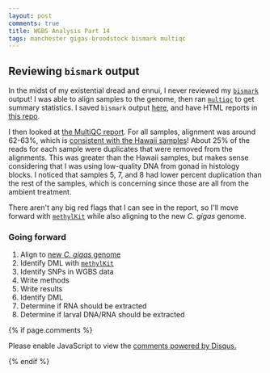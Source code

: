 ```yaml
---
layout: post
comments: true
title: WGBS Analysis Part 14
tags: manchester gigas-broodstock bismark multiqc
---
```


## Reviewing `bismark` output

In the midst of my existential dread and ennui, I never reviewed my [`bismark`](https://github.com/FelixKrueger/Bismark) output! I was able to align samples to the genome, then ran [`multiqc`](https://multiqc.info/) to get summary statistics. I saved `bismark` output [here](https://gannet.fish.washington.edu/spartina/project-gigas-oa-meth/output/bismark/), and have HTML reports in [this repo](https://github.com/RobertsLab/project-gigas-oa-meth/tree/master/output/04-bismark).

I then looked at [the MultiQC report](https://nbviewer.jupyter.org/github/RobertsLab/project-gigas-oa-meth/blob/master/output/04-bismark/multiqc_report.html). For all samples, alignment was around 62-63%, which is [consistent with the Hawaii samples](https://yaaminiv.github.io/Hawaii-Gigas-Methylation-Analysis-Part5/)! About 25% of the reads for each sample were duplicates that were removed from the alignments. This was greater than the Hawaii samples, but makes sense considering that I was using low-quality DNA from gonad in histology blocks. I noticed that samples 5, 7, and 8 had lower percent duplication than the rest of the samples, which is concerning since those are all from the ambient treatment.

There aren't any big red flags that I can see in the report, so I'll move forward with [`methylKit`](https://bioconductor.org/packages/release/bioc/vignettes/methylKit/inst/doc/methylKit.html) while also aligning to the new *C. gigas* genome.

### Going forward

1. Align to [new *C. gigas* genome](https://yaaminiv.github.io/Hawaii-Gigas-Methylation-Analysis-Part6/)
2. Identify DML with [`methylKit`](https://bioconductor.org/packages/release/bioc/vignettes/methylKit/inst/doc/methylKit.html)
2. Identify SNPs in WGBS data
2. Write methods
3. Write results
3. Identify DML
2. Determine if RNA should be extracted
3. Determine if larval DNA/RNA should be extracted

{% if page.comments %}

<div id="disqus_thread"></div>
<script>

/**
*  RECOMMENDED CONFIGURATION VARIABLES: EDIT AND UNCOMMENT THE SECTION BELOW TO INSERT DYNAMIC VALUES FROM YOUR PLATFORM OR CMS.
*  LEARN WHY DEFINING THESE VARIABLES IS IMPORTANT: https://disqus.com/admin/universalcode/#configuration-variables*/
/*
var disqus_config = function () {
this.page.url = PAGE_URL;  // Replace PAGE_URL with your page's canonical URL variable
this.page.identifier = PAGE_IDENTIFIER; // Replace PAGE_IDENTIFIER with your page's unique identifier variable
};
*/
(function() { // DON'T EDIT BELOW THIS LINE
var d = document, s = d.createElement('script');
s.src = 'https://the-responsible-grad-student.disqus.com/embed.js';
s.setAttribute('data-timestamp', +new Date());
(d.head || d.body).appendChild(s);
})();
</script>
<noscript>Please enable JavaScript to view the <a href="https://disqus.com/?ref_noscript">comments powered by Disqus.</a></noscript>

{% endif %}

<script id="dsq-count-scr" src="//the-responsible-grad-student.disqus.com/count.js" async></script>

